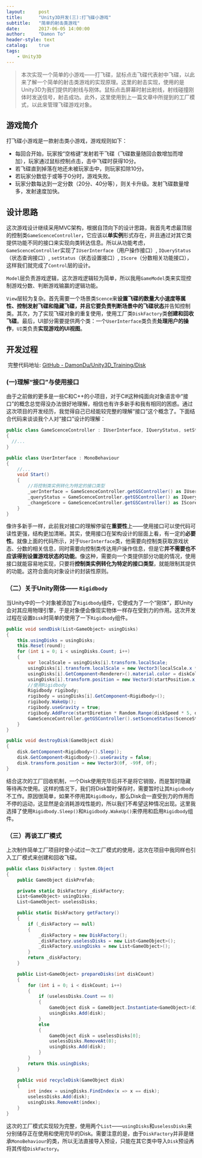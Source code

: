 ```yaml
---
layout:     post
title:      "Unity3D开发(三):打飞碟小游戏"
subtitle:   "简单的射击类游戏"
date:       2017-06-05 14:00:00
author:     "Damon To"
header-style: text
catalog:    true
tags:
    - Unity3D
---
```


>本次实现一个简单的小游戏——打飞碟，鼠标点击飞碟代表射中飞碟，以此来了解一个简单的射击类游戏的实现原理。这里的射击实现，使用的是Unity3D为我们提供的射线与刚体。鼠标点击屏幕时射出射线，射线碰撞刚体时发送信号，射击成功。此外，这里使用到上一篇文章中所提到的工厂模式，以此来管理飞碟游戏对象。

## 游戏简介

打飞碟小游戏是一款射击类小游戏，游戏规则如下：

- 每回合开始，玩家按“空格键”发射若干飞碟（飞碟数量随回合数增加而增加），玩家通过鼠标控制点击，击中飞碟时获得10分。
- 若飞碟直到掉落在地还未被玩家击中，则玩家扣除10分。
- 若玩家分数低于或等于0分时，游戏失败。
- 玩家分数每达到一定分数（20分、40分等），则关卡升级。发射飞碟数量增多，发射速度加快。

## 设计思路

​	这次游戏设计继续采用MVC架构，根据自顶向下的设计思路，我首先考虑最顶层的控制类`GameScenceController`，它应该以**单实例**形式存在，并且通过对其它类提供功能不同的接口来实现向类转达信息。所以从功能考虑，`GameScenceController`实现了`IUserInterface`（用户操作接口）, `IQueryStatus`（状态查询接口）, `setStatus`（状态设置接口）, `IScore`（分数相关功能接口），这样我们就完成了`Control`层的设计。

​	`Model`层负责游戏逻辑，这次游戏逻辑较为简单，所以我用`GameModel`类来实现控制游戏分数、判断游戏输赢的逻辑功能。

​	`View`层较为复杂。首先需要一个场景类`Scence`来**设置飞碟的数量大小速度等属性、控制发射飞碟和隐藏飞碟，并且它要负责判断场景中的飞碟状态**并告知控制类。其次，为了实现飞碟对象的重复使用，使用工厂类`DiskFactory`类**创建和回收飞碟**。最后，UI部分需要提供两个类：一个`UserInterface`类负责**处理用户的操作**，`UI`类负责**实现游戏的UI视图**。

## 开发过程

​	完整代码地址: [GitHub - DamonDu/Unity3D_Training/Disk](https://github.com/DamonDu/Unity3D_Training/tree/master/Disk)

### (一)理解“接口”与使用接口

​	由于之前做的更多是一些C和C++的小项目，对于C#这种纯面向对象语言中“接口”的概念总觉得没办法很好地理解，相信也有许多新手和我有相同的困惑。通过这次项目的开发经历，我觉得自己已经能较完整的理解“接口”这个概念了。下面结合代码来谈谈我个人对“接口”设计的理解：

```c#
public class GameScenceController : IUserInterface, IQueryStatus, setStatus, IScore
{
  //...
}

public class UserInterface : MonoBehaviour
{
	//...
	void Start()
	{
      	//将控制类实例转化为特定的接口类型
    	_uerInterface = GameScenceController.getGSController() as IUserInterface;
    	_queryStatus = GameScenceController.getGSController() as IQueryStatus;
    	_changeScore = GameScenceController.getGSController() as IScore;
	}
}
```

​	像许多新手一样，此前我对接口的理解停留在**重要性**上——使用接口可以使代码可读性更强，结构更加清晰。其实，使用接口在架构设计的层面上看，有一定的**必要性**。就像上面的代码所示，对于`UserInterface`类，他需要向控制类获取游戏状态、分数的相关信息，同时需要向控制类传达用户操作信息，但是它**并不需要也不应该得到设置游戏状态的功能**。像这种，需要向一个类提供部分功能的情况，使用接口就能容易地实现，只要将**控制类实例转化为特定的接口类型**，就能限制其提供的功能。这符合面向对象设计的封装性原则。

### （二）关于Unity刚体—— `Rigidbody`

​	当Unity中的一个对象被添加了`Rigidbody`组件，它便成为了一个“刚体”，即Unity会对其应用物理引擎，于是对象便会像现实物体一样存在受到力的作用。这次开发过程在设置`Disk`时简单的使用了一下`Rigidbody`组件。

```c#
public void sendDisk(List<GameObject> usingDisks)
{
    this.usingDisks = usingDisks;
    this.Reset(round);
    for (int i = 0; i < usingDisks.Count; i++)
    {
        var localScale = usingDisks[i].transform.localScale;
        usingDisks[i].transform.localScale = new Vector3(localScale.x * diskScale, localScale.y * diskScale, localScale.z * diskScale);
        usingDisks[i].GetComponent<Renderer>().material.color = diskColor;
        usingDisks[i].transform.position = new Vector3(startPosition.x, startPosition.y + i, startPosition.z);
      	//使用Rigidbody
        Rigidbody rigibody;
        rigibody = usingDisks[i].GetComponent<Rigidbody>();
        rigibody.WakeUp();
        rigibody.useGravity = true;
        rigibody.AddForce(startDiretion * Random.Range(diskSpeed * 5, diskSpeed * 8) / 5, ForceMode.Impulse);
        GameScenceController.getGSController().setScenceStatus(ScenceStatus.shooting);
    }
}

public void destroyDisk(GameObject disk)
{
    disk.GetComponent<Rigidbody>().Sleep();
    disk.GetComponent<Rigidbody>().useGravity = false;
    disk.transform.position = new Vector3(0f, -99f, 0f);
}
```

​	结合这次的工厂回收机制，一个Disk使用完毕后并不是将它销毁，而是暂时隐藏等待再次使用。这样的情况下，我们将Disk暂时保存时，需要暂时让其`Rigidbody`不工作。原因很简单，如果不停用其`Rigidbody`，那么Disk会一直受到力的作用而不停的运动，这显然是会消耗游戏性能的，所以我们不希望这种情况出现。这里我选择了使用`Rigidbody.Sleep()`和`Rigidbody.WakeUp()`来停用和启用`Rigidbody`组件。

### （三）再谈工厂模式

​	上次制作简单工厂项目时曾小试过一次工厂模式的使用，这次在项目中我同样也引入工厂模式来创建和回收飞碟。

```c#
public class DiskFactory : System.Object
{
    public GameObject diskPrefab;

    private static DiskFactory _diskFactory;
    List<GameObject> usingDisks;
    List<GameObject> uselessDisks;

    public static DiskFactory getFactory()
    {
        if (_diskFactory == null)
        {
            _diskFactory = new DiskFactory();
            _diskFactory.uselessDisks = new List<GameObject>();
            _diskFactory.usingDisks = new List<GameObject>();
        }
        return _diskFactory;
    }

    public List<GameObject> prepareDisks(int diskCount)
    {
        for (int i = 0; i < diskCount; i++)
        {
            if (uselessDisks.Count == 0)
            {
                GameObject disk = GameObject.Instantiate<GameObject>(diskPrefab);
                usingDisks.Add(disk);
            }
            else
            {
                GameObject disk = uselessDisks[0];
                uselessDisks.RemoveAt(0);
                usingDisks.Add(disk);
            }
        }
        return this.usingDisks;
    }

    public void recycleDisk(GameObject disk)
    {
        int index = usingDisks.FindIndex(x => x == disk);
        uselessDisks.Add(disk);
        usingDisks.RemoveAt(index);
    }
}
```

​	这次的工厂模式实现较为完整，使用两个`List`——`usingDisks`和`uselessDisks`来分别储存正在使用和使用完毕的Disk。需要注意的是，由于`DiskFactory`并非是继承`MonoBehaviour`的类，所以无法直接导入预设，只能在其它类中导入`Disk`预设再将其传给`DiskFactory`。